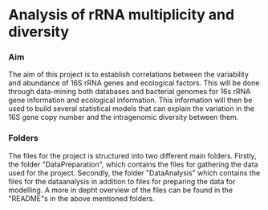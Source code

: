 # Analysis of rRNA multiplicity and diversity
### Aim
The aim of this project is to establish correlations between the variability and abundance of 16S rRNA genes and ecological factors. This will be done through data-mining both databases and bacterial genomes for 16s rRNA gene information and ecological information.  This information will then be used to build several statistical models that can explain the variation in the 16S gene copy number and the intragenomic diversity between them.

### Folders
The files for the project is structured into two different main folders. Firstly, the folder "DataPreparation", which contains the files for gathering the data used for the project. Secondly, the folder "DataAnalysis" which contains the files for the dataanalysis in addition to files for preparing the data for modelling. A more in depht overview of the files can be found in the "README"s in the above mentioned folders.
